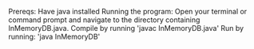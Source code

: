 Prereqs:
Have java installed
Running the program:
Open your terminal or command prompt and navigate to the directory containing InMemoryDB.java.
Compile by running 'javac InMemoryDB.java'
Run by running: 'java InMemoryDB'